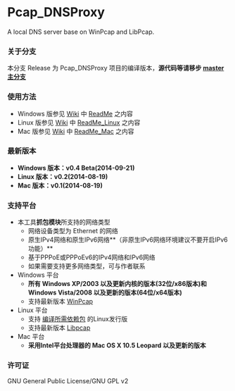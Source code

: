 ﻿Pcap_DNSProxy
=====
A local DNS server base on WinPcap and LibPcap.

### 关于分支
本分支 Release 为 Pcap_DNSProxy 项目的编译版本，**源代码等请移步 [master 主分支](https://github.com/chengr28/Pcap_DNSProxy)**

### 使用方法
* Windows 版参见 [Wiki](https://github.com/chengr28/Pcap_DNSProxy/wiki) 中 [ReadMe](https://github.com/chengr28/Pcap_DNSProxy/wiki/ReadMe) 之内容
* Linux 版参见 [Wiki](https://github.com/chengr28/Pcap_DNSProxy/wiki) 中 [ReadMe_Linux](https://github.com/chengr28/Pcap_DNSProxy/wiki/ReadMe_Linux) 之内容
* Mac 版参见 [Wiki](https://github.com/chengr28/Pcap_DNSProxy/wiki) 中 [ReadMe_Mac](https://github.com/chengr28/Pcap_DNSProxy/wiki/ReadMe_Mac) 之内容

### 最新版本
* **Windows 版本：v0.4 Beta(2014-09-21)**
* **Linux 版本：v0.2(2014-08-19)**
* **Mac 版本：v0.1(2014-08-19)**

### 支持平台
* 本工具**抓包模块**所支持的网络类型
  * 网络设备类型为 Ethernet 的网络
  * 原生IPv4网络和原生IPv6网络**（非原生IPv6网络环境建议不要开启IPv6功能）**
  * 基于PPPoE或PPPoEv6的IPv4网络和IPv6网络
  * 如果需要支持更多网络类型，可与作者联系
* Windows 平台
    * **所有 Windows XP/2003 以及更新内核的版本(32位/x86版本)和 Windows Vista/2008 以及更新的版本(64位/x64版本)**
    * 支持最新版本 [WinPcap](http://www.winpcap.org/install/default.htm)
* Linux 平台
    * 支持 [编译所需依赖包](https://github.com/chengr28/Pcap_DNSProxy/wiki/ReadMe_Linux) 的Linux发行版
    * 支持最新版本 [Libpcap](http://www.tcpdump.org)
* Mac 平台
    * **采用Intel平台处理器的 Mac OS X 10.5 Leopard 以及更新的版本**

### 许可证
GNU General Public License/GNU GPL v2
